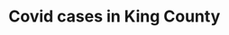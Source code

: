 # Covid cases in King County

<div class="flourish-embed flourish-chart" data-src="visualisation/5255821"><script src="https://public.flourish.studio/resources/embed.js"></script></div>
